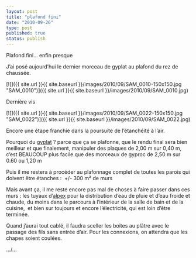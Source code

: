 ```yaml
---
layout: post
title: "plafond fini"
date: "2010-09-26"
type: post
published: true
status: publish
---
```


Plafond fini... enfin presque

J’ai posé aujourd’hui le dernier morceau de gyplat au plafond du rez de chaussée.

[![]({{ site.url }}{{ site.baseurl }}/images/2010/09/SAM_0010-150x150.jpg "SAM_0010")]({{ site.url }}{{ site.baseurl }}/images/2010/09/SAM_0010.jpg)

Dernière vis

[![]({{ site.url }}{{ site.baseurl }}/images/2010/09/SAM_0022-150x150.jpg "SAM_0022")]({{ site.url }}{{ site.baseurl }}/images/2010/09/SAM_0022.jpg)

Encore une étape franchie dans la poursuite de l’étanchéité à l’air.

Pourquoi du [gyplat](http://www.gyproc.be/at-team/platres-lambert/producten/voorstrijkmiddelen-toebehoren/gyplat-stucplaten/fr) ? parce que ça se plafonne, que le rendu final sera bien meilleur et que finalement, manipuler des plaques de 2,00 m sur 0,40 m, c’est BEAUCOUP plus facile que des morceaux de gyproc de 2,50 m sur 0.60 ou 1,20 m

Puis il me restera à procéder au plafonnage complet de toutes les parois qui doivent être étanches :  +/- 300 m² de murs

Mais avant ça, il me reste encore pas mal de choses à faire passer dans ces murs : les tuyaux d’[alpex](http://www.superplastic.be/shop/alimentat-eau-chauffage/eau-ch-fr-per-alpex.html) pour la distribution d’eau de pluie et d’eau froide et chaude, du moins dans le parcours à l’intérieur de la salle de bain et de la cuisine,  et bien sur toujours et encore l’électricité, qui est loin d’être terminée.

Quand j’aurai tout cablé, il faudra sceller les boites au plâtre avec le passage des fils sans entrée d’air. Pour les connexions, on attendra que les chapes soient coulées.

.../...
